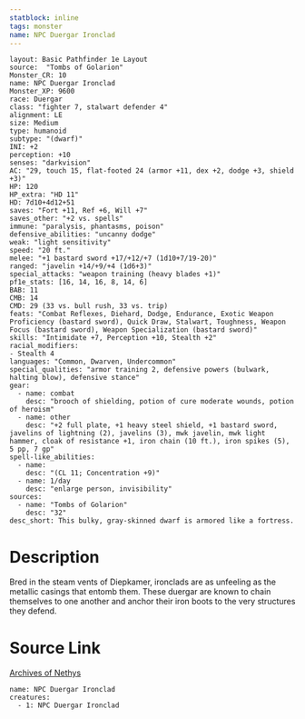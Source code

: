 ```yaml
---
statblock: inline
tags: monster
name: NPC Duergar Ironclad
---
```

```statblock
layout: Basic Pathfinder 1e Layout
source:  "Tombs of Golarion"
Monster_CR: 10
name: NPC Duergar Ironclad
Monster_XP: 9600
race: Duergar
class: "fighter 7, stalwart defender 4"
alignment: LE
size: Medium
type: humanoid
subtype: "(dwarf)"
INI: +2
perception: +10
senses: "darkvision"
AC: "29, touch 15, flat-footed 24 (armor +11, dex +2, dodge +3, shield +3)"
HP: 120
HP_extra: "HD 11"
HD: 7d10+4d12+51
saves: "Fort +11, Ref +6, Will +7"
saves_other: "+2 vs. spells"
immune: "paralysis, phantasms, poison"
defensive_abilities: "uncanny dodge"
weak: "light sensitivity"
speed: "20 ft."
melee: "+1 bastard sword +17/+12/+7 (1d10+7/19-20)"
ranged: "javelin +14/+9/+4 (1d6+3)"
special_attacks: "weapon training (heavy blades +1)"
pf1e_stats: [16, 14, 16, 8, 14, 6]
BAB: 11
CMB: 14
CMD: 29 (33 vs. bull rush, 33 vs. trip)
feats: "Combat Reflexes, Diehard, Dodge, Endurance, Exotic Weapon Proficiency (bastard sword), Quick Draw, Stalwart, Toughness, Weapon Focus (bastard sword), Weapon Specialization (bastard sword)"
skills: "Intimidate +7, Perception +10, Stealth +2"
racial_modifiers:
- Stealth 4
languages: "Common, Dwarven, Undercommon"
special_qualities: "armor training 2, defensive powers (bulwark, halting blow), defensive stance"
gear:
  - name: combat
    desc: "brooch of shielding, potion of cure moderate wounds, potion of heroism"
  - name: other
    desc: "+2 full plate, +1 heavy steel shield, +1 bastard sword, javelins of lightning (2), javelins (3), mwk javelin, mwk light hammer, cloak of resistance +1, iron chain (10 ft.), iron spikes (5), 5 pp, 7 gp"
spell-like_abilities:
  - name:
    desc: "(CL 11; Concentration +9)"
  - name: 1/day
    desc: "enlarge person, invisibility"
sources:
  - name: "Tombs of Golarion"
    desc: "32"
desc_short: This bulky, gray-skinned dwarf is armored like a fortress.
```
# Description
Bred in the steam vents of Diepkamer, ironclads are as unfeeling as the metallic casings that entomb them. These duergar are known to chain themselves to one another and anchor their iron boots to the very structures they defend.
# Source Link
[Archives of Nethys](https://aonprd.com/NPCDisplay.aspx?ItemName=Duergar%20Ironclad)
```encounter-table
name: NPC Duergar Ironclad
creatures:
  - 1: NPC Duergar Ironclad
```
